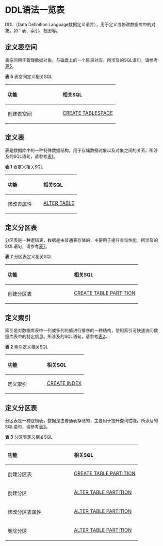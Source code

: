 # DDL语法一览表<a name="ZH-CN_TOPIC_0289900414"></a>

DDL（Data Definition Language数据定义语言），用于定义或修改数据库中的对象。如：表、索引、视图等。

## 定义表空间<a name="zh-cn_topic_0283136643_zh-cn_topic_0237122049_zh-cn_topic_0059777960_s21cf482a805644cbac9ae0704362a934"></a>

表空间用于管理数据对象，与磁盘上的一个目录对应。所涉及的SQL语句，请参考[表5](#zh-cn_topic_0283136643_zh-cn_topic_0237122049_zh-cn_topic_0059777960_t9b028195c0d143f6b8fc7065af1ce2f9)。

**表 5**  表空间定义相关SQL

<a name="zh-cn_topic_0283136643_zh-cn_topic_0237122049_zh-cn_topic_0059777960_t9b028195c0d143f6b8fc7065af1ce2f9"></a>
<table><thead align="left"><tr id="zh-cn_topic_0283136643_zh-cn_topic_0237122049_zh-cn_topic_0059777960_r116a50a786884aaab5f7b66680db1f6d"><th class="cellrowborder" valign="top" width="50%" id="mcps1.2.3.1.1"><p id="zh-cn_topic_0283136643_zh-cn_topic_0237122049_zh-cn_topic_0059777960_aa1af675bb68e41978797820f63f9eebb"><a name="zh-cn_topic_0283136643_zh-cn_topic_0237122049_zh-cn_topic_0059777960_aa1af675bb68e41978797820f63f9eebb"></a><a name="zh-cn_topic_0283136643_zh-cn_topic_0237122049_zh-cn_topic_0059777960_aa1af675bb68e41978797820f63f9eebb"></a>功能</p>
</th>
<th class="cellrowborder" valign="top" width="50%" id="mcps1.2.3.1.2"><p id="zh-cn_topic_0283136643_zh-cn_topic_0237122049_zh-cn_topic_0059777960_ab4e861e8f1eb4664bdea39f051ef27c1"><a name="zh-cn_topic_0283136643_zh-cn_topic_0237122049_zh-cn_topic_0059777960_ab4e861e8f1eb4664bdea39f051ef27c1"></a><a name="zh-cn_topic_0283136643_zh-cn_topic_0237122049_zh-cn_topic_0059777960_ab4e861e8f1eb4664bdea39f051ef27c1"></a>相关SQL</p>
</th>
</tr>
</thead>
<tbody><tr id="zh-cn_topic_0283136643_zh-cn_topic_0237122049_zh-cn_topic_0059777960_r316d1f6a86ad46cb9b4c6ff0b9f96b1a"><td class="cellrowborder" valign="top" width="50%" headers="mcps1.2.3.1.1 "><p id="zh-cn_topic_0283136643_zh-cn_topic_0237122049_zh-cn_topic_0059777960_a299b6c17a3b64c0cbcfdf0849c2d58be"><a name="zh-cn_topic_0283136643_zh-cn_topic_0237122049_zh-cn_topic_0059777960_a299b6c17a3b64c0cbcfdf0849c2d58be"></a><a name="zh-cn_topic_0283136643_zh-cn_topic_0237122049_zh-cn_topic_0059777960_a299b6c17a3b64c0cbcfdf0849c2d58be"></a>创建表空间</p>
</td>
<td class="cellrowborder" valign="top" width="50%" headers="mcps1.2.3.1.2 "><p id="zh-cn_topic_0283136643_zh-cn_topic_0237122049_zh-cn_topic_0059777960_zh-cn_topic_0058966187_p934358210356"><a name="zh-cn_topic_0283136643_zh-cn_topic_0237122049_zh-cn_topic_0059777960_zh-cn_topic_0058966187_p934358210356"></a><a name="zh-cn_topic_0283136643_zh-cn_topic_0237122049_zh-cn_topic_0059777960_zh-cn_topic_0058966187_p934358210356"></a><a href="dolphin-CREATE-TABLESPACE.md">CREATE TABLESPACE</a></p>
</td>
</tr>
</tbody>
</table>


## 定义表<a name="zh-cn_topic_0283136643_zh-cn_topic_0237122049_zh-cn_topic_0059777960_s54aadbaf84da45868daf6cd4a1bf5578"></a>

表是数据库中的一种特殊数据结构，用于存储数据对象以及对象之间的关系。所涉及的SQL语句，请参考[表1](#zh-cn_topic_0283136643_zh-cn_topic_0237122049_zh-cn_topic_0059777960_tcd92dbef720d4b7eaa5bf7a290b98605)。

**表 1**  表定义相关SQL

<a name="zh-cn_topic_0283136643_zh-cn_topic_0237122049_zh-cn_topic_0059777960_tcd92dbef720d4b7eaa5bf7a290b98605"></a>
<table><thead align="left"><tr id="zh-cn_topic_0283136643_zh-cn_topic_0237122049_zh-cn_topic_0059777960_r12329afceae448a6aab45528238e816d"><th class="cellrowborder" valign="top" width="50%" id="mcps1.2.3.1.1"><p id="zh-cn_topic_0283136643_zh-cn_topic_0237122049_zh-cn_topic_0059777960_a876ed18fdfc44491ab7e489609b4339c"><a name="zh-cn_topic_0283136643_zh-cn_topic_0237122049_zh-cn_topic_0059777960_a876ed18fdfc44491ab7e489609b4339c"></a><a name="zh-cn_topic_0283136643_zh-cn_topic_0237122049_zh-cn_topic_0059777960_a876ed18fdfc44491ab7e489609b4339c"></a>功能</p>
</th>
<th class="cellrowborder" valign="top" width="50%" id="mcps1.2.3.1.2"><p id="zh-cn_topic_0283136643_zh-cn_topic_0237122049_zh-cn_topic_0059777960_aa6cfe9f1b2654f1594774d56971ee559"><a name="zh-cn_topic_0283136643_zh-cn_topic_0237122049_zh-cn_topic_0059777960_aa6cfe9f1b2654f1594774d56971ee559"></a><a name="zh-cn_topic_0283136643_zh-cn_topic_0237122049_zh-cn_topic_0059777960_aa6cfe9f1b2654f1594774d56971ee559"></a>相关SQL</p>
</th>
</tr>
</thead>
<tbody>
<tr id="zh-cn_topic_0283136643_zh-cn_topic_0237122049_zh-cn_topic_0059777960_r3df8acf5f17e4ceca9a8d1d8de519731"><td class="cellrowborder" valign="top" width="50%" headers="mcps1.2.3.1.1 "><p id="zh-cn_topic_0283136643_zh-cn_topic_0237122049_zh-cn_topic_0059777960_zh-cn_topic_0058966187_p938501610638"><a name="zh-cn_topic_0283136643_zh-cn_topic_0237122049_zh-cn_topic_0059777960_zh-cn_topic_0058966187_p938501610638"></a><a name="zh-cn_topic_0283136643_zh-cn_topic_0237122049_zh-cn_topic_0059777960_zh-cn_topic_0058966187_p938501610638"></a>修改表属性</p>
</td>
<td class="cellrowborder" valign="top" width="50%" headers="mcps1.2.3.1.2 "><p id="zh-cn_topic_0283136643_zh-cn_topic_0237122049_zh-cn_topic_0059777960_a495999d1ab684352825e3030c76e84de"><a name="zh-cn_topic_0283136643_zh-cn_topic_0237122049_zh-cn_topic_0059777960_a495999d1ab684352825e3030c76e84de"></a><a name="zh-cn_topic_0283136643_zh-cn_topic_0237122049_zh-cn_topic_0059777960_a495999d1ab684352825e3030c76e84de"></a><a href="dolphin-ALTER-TABLE.md">ALTER TABLE</a></p>
</td>
</tr>
</tr>
</tbody>
</table>

## 定义分区表<a name="zh-cn_topic_0283136643_zh-cn_topic_0237122049_zh-cn_topic_0059777960_se22f4e70f4f0488681bde0820f1fd69a"></a>

分区表是一种逻辑表，数据是由普通表存储的，主要用于提升查询性能。所涉及的SQL语句，请参考[表7](#zh-cn_topic_0283136643_zh-cn_topic_0237122049_zh-cn_topic_0059777960_t3ec179079c524dbaae801012f990a692)。

**表 7**  分区表定义相关SQL

<a name="zh-cn_topic_0283136643_zh-cn_topic_0237122049_zh-cn_topic_0059777960_t3ec179079c524dbaae801012f990a692"></a>
<table><thead align="left"><tr id="zh-cn_topic_0283136643_zh-cn_topic_0237122049_zh-cn_topic_0059777960_r73caab0c0bba4d22ac5ceb66ff8d3796"><th class="cellrowborder" valign="top" width="50%" id="mcps1.2.3.1.1"><p id="zh-cn_topic_0283136643_zh-cn_topic_0237122049_zh-cn_topic_0059777960_a59ed9e698a0f4f63ae139bb6330c6d28"><a name="zh-cn_topic_0283136643_zh-cn_topic_0237122049_zh-cn_topic_0059777960_a59ed9e698a0f4f63ae139bb6330c6d28"></a><a name="zh-cn_topic_0283136643_zh-cn_topic_0237122049_zh-cn_topic_0059777960_a59ed9e698a0f4f63ae139bb6330c6d28"></a>功能</p>
</th>
<th class="cellrowborder" valign="top" width="50%" id="mcps1.2.3.1.2"><p id="zh-cn_topic_0283136643_zh-cn_topic_0237122049_zh-cn_topic_0059777960_a9fe601ce9e63434fab860ec5f84a50dd"><a name="zh-cn_topic_0283136643_zh-cn_topic_0237122049_zh-cn_topic_0059777960_a9fe601ce9e63434fab860ec5f84a50dd"></a><a name="zh-cn_topic_0283136643_zh-cn_topic_0237122049_zh-cn_topic_0059777960_a9fe601ce9e63434fab860ec5f84a50dd"></a>相关SQL</p>
</th>
</tr>
</thead>
<tbody><tr id="zh-cn_topic_0283136643_zh-cn_topic_0237122049_zh-cn_topic_0059777960_rebbe43e909a74dad9db795ec93be2bfe"><td class="cellrowborder" valign="top" width="50%" headers="mcps1.2.3.1.1 "><p id="zh-cn_topic_0283136643_zh-cn_topic_0237122049_zh-cn_topic_0059777960_af97b346a4eb2414f968c5ff174fd3654"><a name="zh-cn_topic_0283136643_zh-cn_topic_0237122049_zh-cn_topic_0059777960_af97b346a4eb2414f968c5ff174fd3654"></a><a name="zh-cn_topic_0283136643_zh-cn_topic_0237122049_zh-cn_topic_0059777960_af97b346a4eb2414f968c5ff174fd3654"></a>创建分区表</p>
</td>
<td class="cellrowborder" valign="top" width="50%" headers="mcps1.2.3.1.2 "><p id="zh-cn_topic_0283136643_zh-cn_topic_0237122049_zh-cn_topic_0059777960_a65b277a7026b4bfd9268e84d98788d24"><a name="zh-cn_topic_0283136643_zh-cn_topic_0237122049_zh-cn_topic_0059777960_a65b277a7026b4bfd9268e84d98788d24"></a><a name="zh-cn_topic_0283136643_zh-cn_topic_0237122049_zh-cn_topic_0059777960_a65b277a7026b4bfd9268e84d98788d24"></a><a href="dolphin-CREATE-TABLE-PARTITION.md">CREATE TABLE PARTITION</a></p>
</td>
</tr>
</tbody>
</table>

## 定义索引<a name="zh-cn_topic_0283136643_zh-cn_topic_0237122049_zh-cn_topic_0059777960_sf6e8445dd2c64c3dbe3b9119097fba86"></a>

索引是对数据库表中一列或多列的值进行排序的一种结构，使用索引可快速访问数据库表中的特定信息。所涉及的SQL语句，请参考[表2](#zh-cn_topic_0283136643_zh-cn_topic_0237122049_zh-cn_topic_0059777960_tcd92dbef720d4b7eaa5bf7a290b98606)。

**表 2**  索引定义相关SQL
<a name="zh-cn_topic_0283136643_zh-cn_topic_0237122049_zh-cn_topic_0059777960_tcd92dbef720d4b7eaa5bf7a290b98606"></a>
<table><thead align="left"><tr id="zh-cn_topic_0283136643_zh-cn_topic_0237122049_zh-cn_topic_0059777960_r12329afceae448a6aab45528238e816d"><th class="cellrowborder" valign="top" width="50%" id="mcps1.2.3.1.1"><p id="zh-cn_topic_0283136643_zh-cn_topic_0237122049_zh-cn_topic_0059777960_a876ed18fdfc44491ab7e489609b4339c"><a name="zh-cn_topic_0283136643_zh-cn_topic_0237122049_zh-cn_topic_0059777960_a876ed18fdfc44491ab7e489609b4339c"></a><a name="zh-cn_topic_0283136643_zh-cn_topic_0237122049_zh-cn_topic_0059777960_a876ed18fdfc44491ab7e489609b4339c"></a>功能</p>
</th>
<th class="cellrowborder" valign="top" width="50%" id="mcps1.2.3.1.2"><p id="zh-cn_topic_0283136643_zh-cn_topic_0237122049_zh-cn_topic_0059777960_aa6cfe9f1b2654f1594774d56971ee559"><a name="zh-cn_topic_0283136643_zh-cn_topic_0237122049_zh-cn_topic_0059777960_aa6cfe9f1b2654f1594774d56971ee559"></a><a name="zh-cn_topic_0283136643_zh-cn_topic_0237122049_zh-cn_topic_0059777960_aa6cfe9f1b2654f1594774d56971ee559"></a>相关SQL</p>
</th>
</tr>
</thead>
<tbody>
<tr id="zh-cn_topic_0283136643_zh-cn_topic_0237122049_zh-cn_topic_0059777960_r3df8acf5f17e4ceca9a8d1d8de519731"><td class="cellrowborder" valign="top" width="50%" headers="mcps1.2.3.1.1 "><p id="zh-cn_topic_0283136643_zh-cn_topic_0237122049_zh-cn_topic_0059777960_zh-cn_topic_0058966187_p938501610638"><a name="zh-cn_topic_0283136643_zh-cn_topic_0237122049_zh-cn_topic_0059777960_zh-cn_topic_0058966187_p938501610638"></a><a name="zh-cn_topic_0283136643_zh-cn_topic_0237122049_zh-cn_topic_0059777960_zh-cn_topic_0058966187_p938501610638"></a>定义索引</p>
</td>
<td class="cellrowborder" valign="top" width="50%" headers="mcps1.2.3.1.2 "><p id="zh-cn_topic_0283136643_zh-cn_topic_0237122049_zh-cn_topic_0059777960_a495999d1ab684352825e3030c76e84de"><a name="zh-cn_topic_0283136643_zh-cn_topic_0237122049_zh-cn_topic_0059777960_a495999d1ab684352825e3030c76e84de"></a><a name="zh-cn_topic_0283136643_zh-cn_topic_0237122049_zh-cn_topic_0059777960_a495999d1ab684352825e3030c76e84de"></a><a href="dolphin-CREATE-INDEX.md">CREATE INDEX</a></p>
</td>
</tr>
</tr>
</tbody>
</table>

## 定义分区表<a name="zh-cn_topic_0283136643_zh-cn_topic_0237122049_zh-cn_topic_0059777960_se22f4e70f4f0488681bde0820f1fd69a"></a>

分区表是一种逻辑表，数据是由普通表存储的，主要用于提升查询性能。所涉及的SQL语句，请参考[表3](#zh-cn_topic_0283136643_zh-cn_topic_0237122049_zh-cn_topic_0059777960_t3ec179079c524dbaae801012f990a692)。

**表 3**  分区表定义相关SQL

<a name="zh-cn_topic_0283136643_zh-cn_topic_0237122049_zh-cn_topic_0059777960_t3ec179079c524dbaae801012f990a692"></a>

<table><thead align="left"><tr id="zh-cn_topic_0283136643_zh-cn_topic_0237122049_zh-cn_topic_0059777960_r73caab0c0bba4d22ac5ceb66ff8d3796"><th class="cellrowborder" valign="top" width="50%" id="mcps1.2.3.1.1"><p id="zh-cn_topic_0283136643_zh-cn_topic_0237122049_zh-cn_topic_0059777960_a59ed9e698a0f4f63ae139bb6330c6d28"><a name="zh-cn_topic_0283136643_zh-cn_topic_0237122049_zh-cn_topic_0059777960_a59ed9e698a0f4f63ae139bb6330c6d28"></a><a name="zh-cn_topic_0283136643_zh-cn_topic_0237122049_zh-cn_topic_0059777960_a59ed9e698a0f4f63ae139bb6330c6d28"></a>功能</p>
</th>
<th class="cellrowborder" valign="top" width="50%" id="mcps1.2.3.1.2"><p id="zh-cn_topic_0283136643_zh-cn_topic_0237122049_zh-cn_topic_0059777960_a9fe601ce9e63434fab860ec5f84a50dd"><a name="zh-cn_topic_0283136643_zh-cn_topic_0237122049_zh-cn_topic_0059777960_a9fe601ce9e63434fab860ec5f84a50dd"></a><a name="zh-cn_topic_0283136643_zh-cn_topic_0237122049_zh-cn_topic_0059777960_a9fe601ce9e63434fab860ec5f84a50dd"></a>相关SQL</p>
</th>
</tr>
</thead>
<tbody><tr id="zh-cn_topic_0283136643_zh-cn_topic_0237122049_zh-cn_topic_0059777960_rebbe43e909a74dad9db795ec93be2bfe"><td class="cellrowborder" valign="top" width="50%" headers="mcps1.2.3.1.1 "><p id="zh-cn_topic_0283136643_zh-cn_topic_0237122049_zh-cn_topic_0059777960_af97b346a4eb2414f968c5ff174fd3654"><a name="zh-cn_topic_0283136643_zh-cn_topic_0237122049_zh-cn_topic_0059777960_af97b346a4eb2414f968c5ff174fd3654"></a><a name="zh-cn_topic_0283136643_zh-cn_topic_0237122049_zh-cn_topic_0059777960_af97b346a4eb2414f968c5ff174fd3654"></a>创建分区表</p>
</td>
<td class="cellrowborder" valign="top" width="50%" headers="mcps1.2.3.1.2 "><p id="zh-cn_topic_0283136643_zh-cn_topic_0237122049_zh-cn_topic_0059777960_a65b277a7026b4bfd9268e84d98788d24"><a name="zh-cn_topic_0283136643_zh-cn_topic_0237122049_zh-cn_topic_0059777960_a65b277a7026b4bfd9268e84d98788d24"></a><a name="zh-cn_topic_0283136643_zh-cn_topic_0237122049_zh-cn_topic_0059777960_a65b277a7026b4bfd9268e84d98788d24"></a><a href="dolphin-CREATE-TABLE-PARTITION.md">CREATE TABLE PARTITION</a></p>
</td>
</tr>
<tr id="zh-cn_topic_0283136643_zh-cn_topic_0237122049_zh-cn_topic_0059777960_r9223af2d14d34d238d8388d1ef83a674"><td class="cellrowborder" valign="top" width="50%" headers="mcps1.2.3.1.1 "><p id="zh-cn_topic_0283136643_zh-cn_topic_0237122049_zh-cn_topic_0059777960_a338e0d88a45645218de09f941f31a3bb"><a name="zh-cn_topic_0283136643_zh-cn_topic_0237122049_zh-cn_topic_0059777960_a338e0d88a45645218de09f941f31a3bb"></a><a name="zh-cn_topic_0283136643_zh-cn_topic_0237122049_zh-cn_topic_0059777960_a338e0d88a45645218de09f941f31a3bb"></a>创建分区</p>
</td>
<td class="cellrowborder" valign="top" width="50%" headers="mcps1.2.3.1.2 "><p id="zh-cn_topic_0283136643_zh-cn_topic_0237122049_zh-cn_topic_0059777960_a0d9f12c3d33a486d867259bf2c2b0f72"><a name="zh-cn_topic_0283136643_zh-cn_topic_0237122049_zh-cn_topic_0059777960_a0d9f12c3d33a486d867259bf2c2b0f72"></a><a name="zh-cn_topic_0283136643_zh-cn_topic_0237122049_zh-cn_topic_0059777960_a0d9f12c3d33a486d867259bf2c2b0f72"></a><a href="dolphin-ALTER-TABLE-PARTITION.md">ALTER TABLE PARTITION</a></p>
</td>
</tr>
<tr id="zh-cn_topic_0283136643_zh-cn_topic_0237122049_zh-cn_topic_0059777960_rc1dc611978054eda8fd7c645d604483a"><td class="cellrowborder" valign="top" width="50%" headers="mcps1.2.3.1.1 "><p id="zh-cn_topic_0283136643_zh-cn_topic_0237122049_zh-cn_topic_0059777960_a6ec67a13eaf64af29b6e25316ef9c70c"><a name="zh-cn_topic_0283136643_zh-cn_topic_0237122049_zh-cn_topic_0059777960_a6ec67a13eaf64af29b6e25316ef9c70c"></a><a name="zh-cn_topic_0283136643_zh-cn_topic_0237122049_zh-cn_topic_0059777960_a6ec67a13eaf64af29b6e25316ef9c70c"></a>修改分区表属性</p>
</td>
<td class="cellrowborder" valign="top" width="50%" headers="mcps1.2.3.1.2 "><p id="zh-cn_topic_0283136643_zh-cn_topic_0237122049_zh-cn_topic_0059777960_a2517a72613cc435d90762683eeebbb23"><a name="zh-cn_topic_0283136643_zh-cn_topic_0237122049_zh-cn_topic_0059777960_a2517a72613cc435d90762683eeebbb23"></a><a name="zh-cn_topic_0283136643_zh-cn_topic_0237122049_zh-cn_topic_0059777960_a2517a72613cc435d90762683eeebbb23"></a><a href="dolphin-ALTER-TABLE-PARTITION.md">ALTER TABLE PARTITION</a></p>
</td>
</tr>
<tr id="zh-cn_topic_0283136643_zh-cn_topic_0237122049_zh-cn_topic_0059777960_r22aa8dc406b34c21be9873553de4dda1"><td class="cellrowborder" valign="top" width="50%" headers="mcps1.2.3.1.1 "><p id="zh-cn_topic_0283136643_zh-cn_topic_0237122049_zh-cn_topic_0059777960_abdf5a083630d44289b59208c4fc5196c"><a name="zh-cn_topic_0283136643_zh-cn_topic_0237122049_zh-cn_topic_0059777960_abdf5a083630d44289b59208c4fc5196c"></a><a name="zh-cn_topic_0283136643_zh-cn_topic_0237122049_zh-cn_topic_0059777960_abdf5a083630d44289b59208c4fc5196c"></a>删除分区</p>
</td>
<td class="cellrowborder" valign="top" width="50%" headers="mcps1.2.3.1.2 "><p id="zh-cn_topic_0283136643_zh-cn_topic_0237122049_zh-cn_topic_0059777960_af1b94b0493974762a5ed25b23f32b695"><a name="zh-cn_topic_0283136643_zh-cn_topic_0237122049_zh-cn_topic_0059777960_af1b94b0493974762a5ed25b23f32b695"></a><a name="zh-cn_topic_0283136643_zh-cn_topic_0237122049_zh-cn_topic_0059777960_af1b94b0493974762a5ed25b23f32b695"></a><a href="dolphin-ALTER-TABLE-PARTITION.md">ALTER TABLE PARTITION</a></p>
</td>
</tr>
</tbody>
</table>